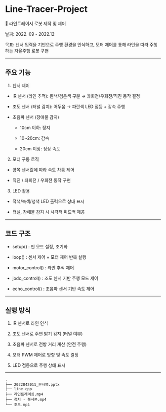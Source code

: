 # Line-Tracer-Project
🚌 라인트레이서 로봇 제작 및 제어



날짜: 2022. 09 - 2022.12

목표: 센서 입력을 기반으로 주행 환경을 인식하고, 모터 제어를 통해 라인을 따라 주행하는 자율주행 로봇 구현


---

## 주요 기능

1. 센서 제어

- IR 센서 (라인 추적): 흰색/검은색 구분 → 좌회전/우회전/직진 동작 결정

- 조도 센서 (터널 감지): 어두움 → 파란색 LED 점등 + 감속 주행

- 초음파 센서 (장애물 감지)

  - 10cm 이하: 정지

  - 10~20cm: 감속

  - 20cm 이상: 정상 속도

2. 모터 구동 로직

- 양쪽 센서값에 따라 속도 차등 제어

- 직진 / 좌회전 / 우회전 동작 구현

3. LED 활용

- 적색/녹색/청색 LED 출력으로 상태 표시

- 터널, 장애물 감지 시 시각적 피드백 제공

---
## 코드 구조

- setup() : 핀 모드 설정, 초기화

- loop() : 센서 제어 + 모터 제어 반복 실행

- motor_control() : 라인 추적 제어

- jodo_control() : 조도 센서 기반 주행 모드 제어

- echo_control() : 초음파 센서 기반 속도 제어

---
## 실행 방식

1. IR 센서로 라인 인식

2. 조도 센서로 주변 밝기 감지 (터널 여부)

3. 초음파 센서로 전방 거리 계산 (안전 주행)

4. 모터 PWM 제어로 방향 및 속도 결정

5. LED 점등으로 주행 상태 표시

---

``` Line Tracer Project
.
├── 2022042011_문서영.pptx
├── line.cpp
├── 라인트레이싱.mp4
├── 정지 - 복사본.mp4
└── 조도.mp4
